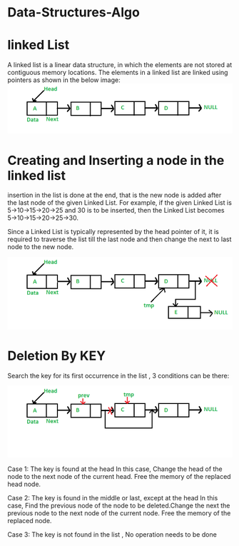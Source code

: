 # Data-Structures-Algo

# linked List

A linked list is a linear data structure, in which the elements are not stored at contiguous memory locations.
The elements in a linked list are linked using pointers as shown in the below image:
![alt text](https://github.com/RakeshGanapathy/Data-Structures-Algo/blob/master/Images/Singlelinkedlist.png)

# Creating and Inserting a node in the linked list
  insertion in the list is done at the end, that is the new node is added after the last node of the given Linked List. For example, if the given Linked List is 5->10->15->20->25 and 30 is to be inserted, then the Linked List becomes 5->10->15->20->25->30. 

Since a Linked List is typically represented by the head pointer of it, it is required to traverse the list till the last node and then change the next to last node to the new node.

![alt text](https://github.com/RakeshGanapathy/Data-Structures-Algo/blob/master/Images/Linkedlist_insert_last.png)

# Deletion By KEY

Search the key for its first occurrence in the list , 3 conditions can be there:

![alt text](https://github.com/RakeshGanapathy/Data-Structures-Algo/blob/master/Images/Linkedlist_deletion.png)

Case 1: The key is found at the head
In this case, Change the head of the node to the next node of the current head. 
Free the memory of the replaced head node.

Case 2: The key is found in the middle or last, except at the head 
In this case, Find the previous node of the node to be deleted.Change the next the previous node to the next node of the current node.
Free the memory of the replaced node.

Case 3: The key is not found in the list , No operation needs to be done
